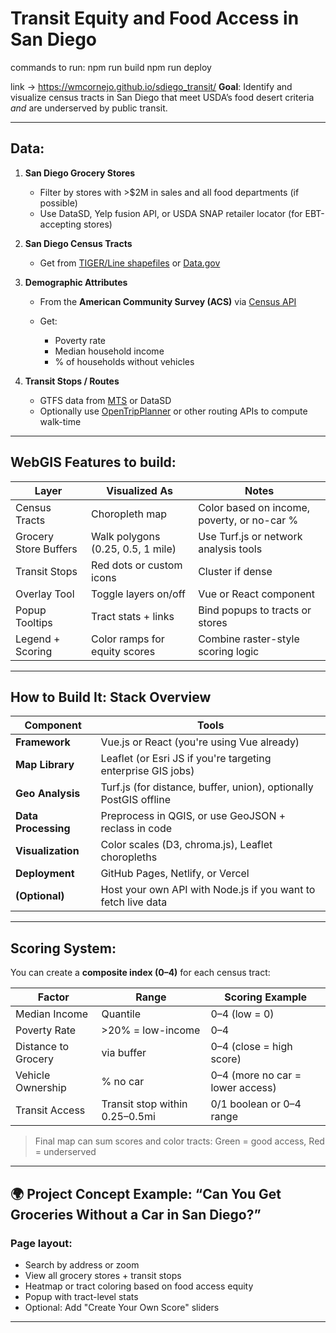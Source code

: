 # Transit Equity and Food Access in San Diego

commands to run:
npm run build
npm run deploy

link -> https://wmcornejo.github.io/sdiego_transit/
**Goal**: Identify and visualize census tracts in San Diego that meet USDA’s food desert criteria *and* are underserved by public transit.

---

## Data:

1. **San Diego Grocery Stores**

   * Filter by stores with >\$2M in sales and all food departments (if possible)
   * Use DataSD, Yelp fusion API, or USDA SNAP retailer locator (for EBT-accepting stores)

2. **San Diego Census Tracts**

   * Get from [TIGER/Line shapefiles](https://www.census.gov/geographies/mapping-files/time-series/geo/tiger-line-file.html) or [Data.gov](https://data.gov)

3. **Demographic Attributes**

   * From the **American Community Survey (ACS)** via [Census API](https://www.census.gov/data/developers/data-sets/acs-5year.html)
   * Get:

     * Poverty rate
     * Median household income
     * % of households without vehicles

4. **Transit Stops / Routes**

   * GTFS data from [MTS](https://www.sdmts.com/business-center/doing-business-mts/developer-resources) or DataSD
   * Optionally use [OpenTripPlanner](https://www.opentripplanner.org/) or other routing APIs to compute walk-time

---

## WebGIS Features to build:

| Layer                 | Visualized As                     | Notes                                       |
| --------------------- | --------------------------------- | ------------------------------------------- |
| Census Tracts         | Choropleth map                    | Color based on income, poverty, or no-car % |
| Grocery Store Buffers | Walk polygons (0.25, 0.5, 1 mile) | Use Turf.js or network analysis tools       |
| Transit Stops         | Red dots or custom icons          | Cluster if dense                            |
| Overlay Tool          | Toggle layers on/off              | Vue or React component                      |
| Popup Tooltips        | Tract stats + links               | Bind popups to tracts or stores             |
| Legend + Scoring      | Color ramps for equity scores     | Combine raster-style scoring logic          |

---

## How to Build It: Stack Overview

| Component           | Tools                                                             |
| ------------------- | ----------------------------------------------------------------- |
| **Framework**       | Vue.js or React (you're using Vue already)                     |
| **Map Library**     | Leaflet (or Esri JS if you're targeting enterprise GIS jobs)      |
| **Geo Analysis**    | Turf.js (for distance, buffer, union), optionally PostGIS offline |
| **Data Processing** | Preprocess in QGIS, or use GeoJSON + reclass in code              |
| **Visualization**   | Color scales (D3, chroma.js), Leaflet choropleths                 |
| **Deployment**      | GitHub Pages, Netlify, or Vercel                                  |
| **(Optional)**      | Host your own API with Node.js if you want to fetch live data     |

---

## Scoring System:

You can create a **composite index (0–4)** for each census tract:

| Factor              | Range                          | Scoring Example                  |
| ------------------- | ------------------------------ | -------------------------------- |
| Median Income       | Quantile                       | 0–4 (low = 0)                    |
| Poverty Rate        | >20% = low-income              | 0–4                              |
| Distance to Grocery | via buffer                     | 0–4 (close = high score)         |
| Vehicle Ownership   | % no car                       | 0–4 (more no car = lower access) |
| Transit Access      | Transit stop within 0.25–0.5mi | 0/1 boolean or 0–4 range         |

> Final map can sum scores and color tracts: Green = good access, Red = underserved

---

## 🌍 Project Concept Example: “**Can You Get Groceries Without a Car in San Diego?**”

### Page layout:

* Search by address or zoom
* View all grocery stores + transit stops
* Heatmap or tract coloring based on food access equity
* Popup with tract-level stats
* Optional: Add "Create Your Own Score" sliders

---

